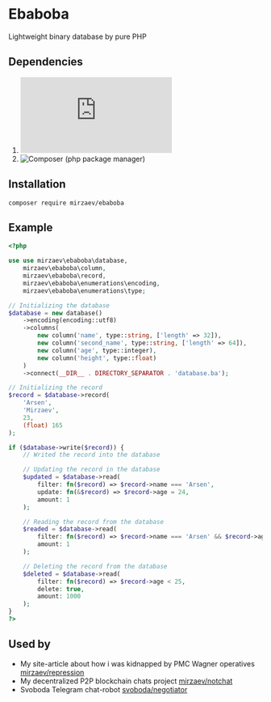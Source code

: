 # Ebaboba
Lightweight binary database by pure PHP<br>

## Dependencies
1. ![PHP 8.4](https://www.php.net/releases/8.4/en.php)
2. ![Composer](https://getcomposer.org/) (php package manager)

## Installation
`composer require mirzaev/ebaboba`

## Example
```php
<?php

use use mirzaev\ebaboba\database,
	mirzaev\ebaboba\column,
	mirzaev\ebaboba\record,
	mirzaev\ebaboba\enumerations\encoding,
	mirzaev\ebaboba\enumerations\type;

// Initializing the database
$database = new database()
	->encoding(encoding::utf8)
	->columns(
		new column('name', type::string, ['length' => 32]),
		new column('second_name', type::string, ['length' => 64]),
		new column('age', type::integer),
		new column('height', type::float)
	)
	->connect(__DIR__ . DIRECTORY_SEPARATOR . 'database.ba');

// Initializing the record
$record = $database->record(
	'Arsen',
	'Mirzaev',
	23,
	(float) 165
);

if ($database->write($record)) {
    // Writed the record into the database

    // Updating the record in the database
    $updated = $database->read(
        filter: fn($record) => $record->name === 'Arsen', 
        update: fn(&$record) => $record->age = 24, 
        amount: 1
    );

    // Reading the record from the database
    $readed = $database->read(
        filter: fn($record) => $record->name === 'Arsen' && $record->age === 24,
        amount: 1
    );

    // Deleting the record from the database
    $deleted = $database->read(
        filter: fn($record) => $record->age < 25,
        delete: true,
        amount: 1000
    );
}
?>
```

## Used by
- My site-article about how i was kidnapped by PMC Wagner operatives [mirzaev/repression](https://git.svoboda.works/mirzaev/repression)
- My decentralized P2P blockchain chats project [mirzaev/notchat](https://git.svoboda.works/mirzaev/notchat)
- Svoboda Telegram chat-robot [svoboda/negotiator](https://git.svoboda.works/svoboda/negotiator)
